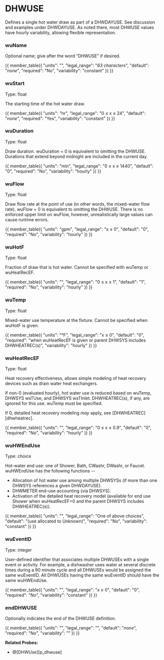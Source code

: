 # DHWUSE

Defines a single hot water draw as part of a DHWDAYUSE.  See discussion and examples under DHWDAYUSE. As noted there, most DHWUSE values have hourly variability, allowing flexible representation.

### wuName

Optional name; give after the word “DHWUSE” if desired.

{{
  member_table({
    "units": "",
    "legal_range": "*63 characters*", 
    "default": "*none*",
    "required": "No",
    "variability": "constant" 
  })
}}

### wuStart

Type: float

The starting time of the hot water draw.

{{
  member_table({
    "units": "hr",
    "legal_range": "0 ≤ x ≤ 24", 
    "default": "*none*",
    "required": "Yes",
    "variability": "constant" 
  })
}}

### wuDuration

Type: float

Draw duration.  wuDuration = 0 is equivalent to omitting the DHWUSE.
Durations that extend beyond midnight are included in the current day.

{{
  member_table({
    "units": "min",
    "legal_range": "0 ≤ x ≤ 1440", 
    "default": "0",
    "required": "No",
    "variability": "hourly" 
  })
}}

### wuFlow

Type: float

Draw flow rate at the point of use (in other words, the mixed-water flow rate).  wuFlow = 0 is equivalent to omitting the DHWUSE.  There is no enforced upper limit on wuFlow, however, unrealistically large values can cause runtime errors.

{{
  member_table({
    "units": "gpm",
    "legal_range": "x ≤ 0", 
    "default": "0",
    "required": "No",
    "variability": "hourly" 
  })
}}

### wuHotF

Type: float

Fraction of draw that is hot water.  Cannot be specified with wuTemp or wuHeatRecEF.

{{
  member_table({
    "units": "",
    "legal_range": "0 ≤ x ≤ 1", 
    "default": "1",
    "required": "No",
    "variability": "hourly" 
  })
}}

### wuTemp

Type: float

Mixed-water use temperature at the fixture. Cannot be specified when wuHotF is given.   

{{
  member_table({
    "units": "°F",
    "legal_range": "x ≤ 0", 
    "default": "0",
    "required": "when wuHeatRecEF is given or parent DHWSYS includes DHWHEATREC(s)",
    "variability": "hourly" 
  })
}}

### wuHeatRecEF

Type: float

Heat recovery effectiveness, allows simple modeling of heat recovery devices such as drain water heat exchangers.

If non-0 (evaluated hourly), hot water use is reduced based on wuTemp, DHWSYS wsTUse, and DHWSYS wsTInlet.  DHWHEATREC(s), if any, are ignored for this use.  wuTemp must be specified.

If 0, detailed heat recovery modeling *may* apply, see [DHWHEATREC][dhwheatrec].

{{
  member_table({
    "units": "",
    "legal_range": "0 ≤ x ≤ 0.9", 
    "default": "0",
    "required": "No",
    "variability": "hourly" 
  })
}}

### wuHWEndUse

Type: choice

Hot-water end use: one of Shower, Bath, CWashr, DWashr, or Faucet.  wuHWEndUse has the following functions --

 * Allocation of hot water use among multiple DHWSYSs (if more than one DHWSYS references a given DHWDAYUSE).
 * DHWMETER end-use accounting (via DHWSYS).
 * Activation of the detailed heat recovery model (available for end use Shower when wuHeatRecEF=0 and the parent DHWSYS includes DHWHEATREC(s)).

{{
  member_table({
    "units": "",
    "legal_range": "One of above choices", 
    "default": "(use allocated to Unknown)",
    "required": "No",
    "variability": "constant" 
  })
}}

### wuEventID

Type: integer

User-defined identifier that associates multiple DHWUSEs with a single event or activity.  For example, a dishwasher uses water at several discrete times during a 90 minute cycle and all DHWUSEs would be assigned the same wuEventID.  All DHWUSEs having the same wuEventID should have the same wuHWEndUse.

{{
  member_table({
    "units": "",
    "legal_range": "*x* ≥ 0", 
    "default": "0",
    "required": "No",
    "variability": "constant" 
  })
}}

### endDHWUSE

Optionally indicates the end of the DHWUSE definition.

{{
  member_table({
    "units": "",
    "legal_range": "", 
    "default": "*none*",
    "required": "No",
    "variability": "" 
  })
}}

**Related Probes:**

- @[DHWUse][p_dhwuse]
